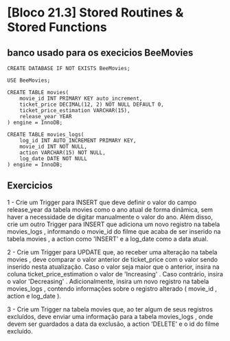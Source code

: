 # [Bloco 21.3] Stored Routines & Stored Functions

## banco usado para os execicios **BeeMovies**

```
CREATE DATABASE IF NOT EXISTS BeeMovies;

USE BeeMovies;

CREATE TABLE movies(
    movie_id INT PRIMARY KEY auto_increment,
    ticket_price DECIMAL(12, 2) NOT NULL DEFAULT 0,
    ticket_price_estimation VARCHAR(15),
    release_year YEAR
) engine = InnoDB;

CREATE TABLE movies_logs(
    log_id INT AUTO_INCREMENT PRIMARY KEY,
    movie_id INT NOT NULL,
    action VARCHAR(15) NOT NULL,
    log_date DATE NOT NULL
) engine = InnoDB;
```

## Exercicios

1 - Crie um Trigger para INSERT que deve definir o valor do campo release_year da tabela movies como o ano atual de forma dinâmica, sem haver a necessidade de digitar manualmente o valor do ano. Além disso, crie um outro Trigger para INSERT que adiciona um novo registro na tabela movies_logs , informando o movie_id do filme que acaba de ser inserido na tabela movies , a action como 'INSERT' e a log_date como a data atual.

2 - Crie um Trigger para UPDATE que, ao receber uma alteração na tabela movies , deve comparar o valor anterior de ticket_price com o valor sendo inserido nesta atualização. Caso o valor seja maior que o anterior, insira na coluna ticket_price_estimation o valor de 'Increasing' . Caso contrário, insira o valor 'Decreasing' . Adicionalmente, insira um novo registro na tabela movies_logs , contendo informações sobre o registro alterado ( movie_id , action e log_date ).

3 - Crie um Trigger na tabela movies que, ao ter algum de seus registros excluídos, deve enviar uma informação para a tabela movies_logs , onde devem ser guardados a data da exclusão, a action 'DELETE' e o id do filme excluído.
